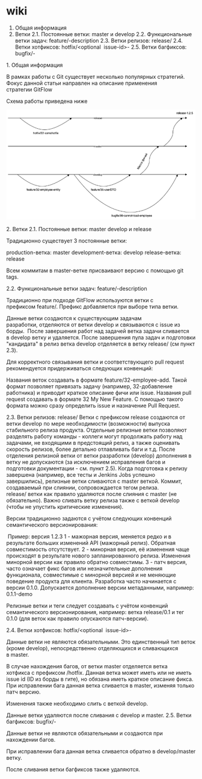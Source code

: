 # wiki




1. Общая информация
2. Ветки
2.1. Постоянные ветки: master и develop
2.2. Функциональные ветки задач: feature/<issue-id>-description
2.3. Ветки релизов: release/<release-tag>
2.4. Ветки хотфиксов: hotfix/<optional  issue-id>-<description>
2.5. Ветки багфиксов: bugfix/<optional issue id>-<description>







1. Общая информация

В рамках работы с Git существует несколько популярных стратегий. Фокус данной статьи направлен на описание применения стратегии GitFlow

Схема работы приведена ниже

![alt text](./data/git1.png)

2. Ветки
2.1. Постоянные ветки: master develop и release

Традиционно существует 3 постоянные ветки:

production-ветка: master
development-ветка: develop
release-ветка: release


Всем коммитам в master-ветке присваивают версию с помощью git tags. 

2.2. Функциональные ветки задач: feature/<issue-id>-description

Традиционно при подходе GitFlow используются ветки с префиксом feature/. Префикс добавляется при выборе типа ветки.

Данные ветки создаются к существующим задачам разработки, отделяются от ветки develop и связываются с issue из борды. 
После завершения работ над задачей ветка задачи сливается в develop ветку и удаляется.
После завершения пула задач и подготовки "кандидата" в релиз ветка develop отделяется в ветку release/<release-tag> (см пункт 2.3).

Для корректного связывания ветки и соответствующего pull request рекомендуется придерживаться следующих конвенций:

Названия веток создавать в формате feature/32-employee-add. Такой формат позволяет привязать задачу (например, 32-добавление работника) и приводит краткое описание фичи или issue.
Названия pull request создавать в формате 32 My New Feature. С помощью такого формата можно сразу определить issue и назначение Pull Request.

2.3. Ветки релизов: release/<release-tag>
Ветки с префиксом release создаются от ветки develop по мере необходимости (возможности) выпуска стабильного релиза продукта.
Отдельные релизные ветки позволяют разделять работу команды - коллеги могут продолжать работу над задачами, не входящими в предстоящий релиз, а также оценивать скорость релизов, более детально отлавливать баги и т.д.
После отделения релизной ветки от ветки разработки (develop) дополнения в ветку не допускаются (за исключением исправления багов и подготовки документации - см. пункт 2.5).
Когда подготовка к релизу завершена (например, все тесты и Jenkins Jobs успешно завершились), релизные ветки сливаются с master веткой. Коммит, создаваемый при слиянии, сопровождается тегом релиза. 
release/ ветки как правило удаляются после слияния с master (не обязательно).
Важно сливать ветку релиза также с веткой develop (чтобы не упустить критические изменения).

Версии традиционно задаются с учётом следующих конвенций семантического версионирования:

 Пример: версия 1.2.3
1 - мажорная версия, меняется редко и в результате больших изменений API (мажорный релиз). Обратная совместимость отсутствует.
2 - минорная версия, её изменения чаще происходят в результате нового запланированного релиза. Изменения минорной версии как правило обратно совместимы.
3 - патч версия, часто означает фикс багов или незначительные дополнения функционала, совместимые с минорной версией и не меняющие поведение продукта для клиента.
Разработка часто начинается с версии 0.1.0.
Допускается дополнение версии метаданными, например: 0.1.1-demo

Релизные ветки и теги следует создавать с учётом конвенций семантического версионирования, например: ветка release/0.1 и тег 0.1.0 (для веток как правило опускаются патч-версии).

2.4. Ветки хотфиксов: hotfix/<optional  issue-id>-<description>

Данные ветки не являются обязательными. Это единственный тип веток (кроме develop), непосредственно отделяющихся и сливающихся в master.

В случае нахождения багов, от ветки master отделяется ветка хотфикса с префиксом /hotfix. Данная ветка может иметь или не иметь issue id (ID из борды в гите), но обязана иметь краткое описание фикса.
При исправлении бага данная ветка сливается в master, изменяя только патч версию.

Изменения также необходимо слить с веткой develop.

Данные ветки удаляются после сливания с develop и master.
2.5. Ветки багфиксов: bugfix/<issue id>-<description>

Данные ветки не являются обязательными и создаются при нахождении багов.

При исправлении бага данная ветка сливается обратно в develop/master ветку.

После сливания ветки багфиксов также удаляются.
